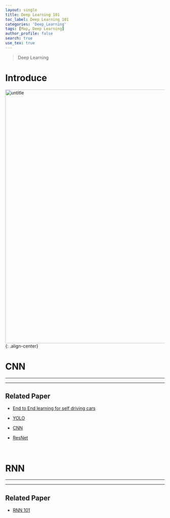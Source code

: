 ```yaml
---
layout: single
title: Deep Learning 101
toc_label: Deep Learning 101
categories: 'Deep_Learning'
tags: [Map, Deep Learning]
author_profile: false
search: true
use_tex: true
---
```


> Deep Learning

# Introduce

<img width="800" alt="untitle" src="https://github.com/user-attachments/assets/1383cc9e-ae41-4ca3-8d92-9f00887834c4">{: .align-center}



# CNN

<hr>
<hr>



## Related Paper

- [End to End learning for self driving cars]({{site.url}}/deep_learning/End2End_Learning_for_Self_Dirving_Cars_Paper_Review/)

- [YOLO]({{site.url}}/deep_learning/YOLO_Paper_Review/)

- [CNN]({{site.url}}/deep_learning/CNN_Paper_Review/)

- [ResNet]({{site.url}}/deep_learning/ResNet_Paper_Review/)


<br>

# RNN

<hr>
<hr>

## Related Paper

- [RNN 101]({{site.url}}/deep_learning/RNN_101/)

<br>




